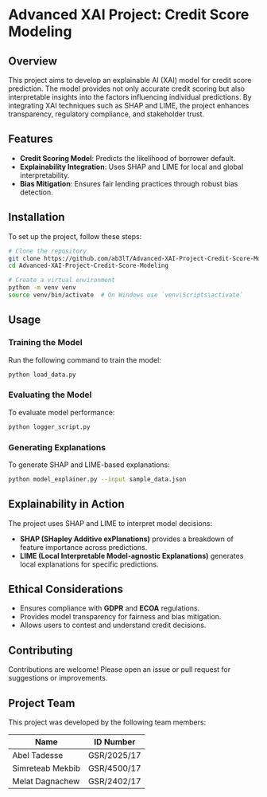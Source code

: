# Advanced XAI Project: Credit Score Modeling

## Overview
This project aims to develop an explainable AI (XAI) model for credit score prediction. The model provides not only accurate credit scoring but also interpretable insights into the factors influencing individual predictions. By integrating XAI techniques such as SHAP and LIME, the project enhances transparency, regulatory compliance, and stakeholder trust.

## Features
- **Credit Scoring Model**: Predicts the likelihood of borrower default.
- **Explainability Integration**: Uses SHAP and LIME for local and global interpretability.
- **Bias Mitigation**: Ensures fair lending practices through robust bias detection.

## Installation
To set up the project, follow these steps:

```sh
# Clone the repository
git clone https://github.com/ab3lT/Advanced-XAI-Project-Credit-Score-Modeling.git
cd Advanced-XAI-Project-Credit-Score-Modeling

# Create a virtual environment
python -m venv venv
source venv/bin/activate  # On Windows use `venv\Scripts\activate`
```

## Usage
### Training the Model
Run the following command to train the model:
```sh
python load_data.py
```

### Evaluating the Model
To evaluate model performance:
```sh
python logger_script.py
```

### Generating Explanations
To generate SHAP and LIME-based explanations:
```sh
python model_explainer.py --input sample_data.json
```

## Explainability in Action
The project uses SHAP and LIME to interpret model decisions:
- **SHAP (SHapley Additive exPlanations)** provides a breakdown of feature importance across predictions.
- **LIME (Local Interpretable Model-agnostic Explanations)** generates local explanations for specific predictions.

## Ethical Considerations
- Ensures compliance with **GDPR** and **ECOA** regulations.
- Provides model transparency for fairness and bias mitigation.
- Allows users to contest and understand credit decisions.

## Contributing
Contributions are welcome! Please open an issue or pull request for suggestions or improvements.

## Project Team
This project was developed by the following team members:

| Name               | ID Number      |
|--------------------|---------------|
| Abel Tadesse      | GSR/2025/17   |
| Simreteab Mekbib  | GSR/4500/17   |
| Melat Dagnachew   | GSR/2402/17   |
